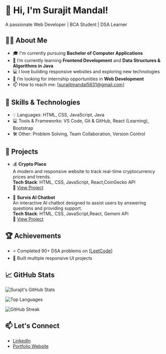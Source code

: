 # 👋 Hi, I'm Surajit Mandal!
A passionate Web Developer | BCA Student | DSA Learner

## 👨‍💻 About Me
- 🎓 I'm currently pursuing **Bachelor of Computer Applications**
- 🌱 I’m currently learning **Frontend Development** and **Data Structures & Algorithms in Java**
- 💻 I love building responsive websites and exploring new technologies
- 👯 I’m looking for internship opportunities in **Web Development**
- 📫 How to reach me: [surajitmandal5631@gmail.com]

## 🔧 Skills & Technologies
- 💡 Languages: HTML, CSS, JavaScript, Java
- 💻 Tools & Frameworks: VS Code, Git & GitHub, React (Learning), Bootstrap
- 🛠️ Other: Problem Solving, Team Collaboration, Version Control

## 📂 Projects

- 💰 **Crypto Place**  
  A modern and responsive website to track real-time cryptocurrency prices and trends.  
  **Tech Stack**: HTML, CSS, JavaScript, React,CoinGecko API  
  🔗 [View Project](https://crypto-place-alw8.vercel.app/) 

- 🤖 **Survis AI Chatbot**  
  An interactive AI chatbot designed to assist users by answering questions and providing support.  
  **Tech Stack**: HTML, CSS, JavaScript,React, Gemeni APi   
  🔗 [View Project](https://survisai.netlify.app/) 

## 🏆 Achievements
- ⭐ Completed 90+ DSA problems on [[LeetCode](https://leetcode.com/u/surajitmandal23/)]
- 🏅 Built multiple responsive UI projects

## 📈 GitHub Stats

![Surajit's GitHub Stats](https://github-readme-stats.vercel.app/api?username=Surajitmanldal&show_icons=true&theme=tokyonight)

![Top Languages](https://github-readme-stats.vercel.app/api/top-langs/?username=Surajitmanldal&layout=compact&theme=radical)

![GitHub Streak](https://github-readme-streak-stats.herokuapp.com/?user=Surajitmanldal&theme=radical)


## 📫 Let's Connect
- [LinkedIn](https://www.linkedin.com/in/surajit-mandal-b7148a306/)
- [Portfolio Website](https://myportfolio-azure-chi.vercel.app/) 

